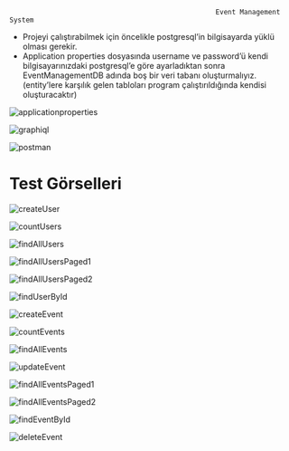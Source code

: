                                                        Event Management System
- Projeyi çalıştırabilmek için öncelikle postgresql’in bilgisayarda yüklü olması gerekir.
- Application properties dosyasında username ve password’ü kendi bilgisayarınızdaki postgresql’e göre ayarladıktan sonra EventManagementDB adında boş bir veri tabanı oluşturmalıyız. (entity’lere karşılık gelen tabloları program çalıştırıldığında kendisi oluşturacaktır)

![applicationproperties](https://user-images.githubusercontent.com/78481960/230923630-3084d54c-3a3f-4f95-98f8-692949b64599.PNG)

![graphiql](https://user-images.githubusercontent.com/78481960/230923623-2bd6ed60-bbca-471e-b6a3-56b187685be3.PNG)

![postman](https://user-images.githubusercontent.com/78481960/230923631-acf40353-c1b8-4916-b275-08a56cea439c.PNG)

# **Test Görselleri**

![createUser](https://user-images.githubusercontent.com/78481960/231138556-ecdc0685-fcbb-4209-8051-071764da6782.PNG)

![countUsers](https://user-images.githubusercontent.com/78481960/231138638-c844a532-3985-40a7-89bb-bbe89a77bed8.PNG)

![findAllUsers](https://user-images.githubusercontent.com/78481960/231138761-6901be22-705c-467e-ba6b-7ea012e7643b.PNG)

![findAllUsersPaged1](https://user-images.githubusercontent.com/78481960/231138807-f88bef62-9ae6-40ff-851e-00278cfe525a.PNG)

![findAllUsersPaged2](https://user-images.githubusercontent.com/78481960/231138838-0db6352b-b025-4e21-a598-fea58c0b620c.PNG)

![findUserById](https://user-images.githubusercontent.com/78481960/231138863-58f6f54b-618c-4f50-a393-d611f8b085fc.PNG)

![createEvent](https://user-images.githubusercontent.com/78481960/231138999-a9207c4a-eb54-44a3-859d-8c9bd42eba8d.PNG)

![countEvents](https://user-images.githubusercontent.com/78481960/231138974-d4bcf6f0-7a73-4644-8a5c-ecbc9451da89.PNG)

![findAllEvents](https://user-images.githubusercontent.com/78481960/231139117-05ca5219-01c1-422a-b252-03f4cc1aa3d6.PNG)

![updateEvent](https://user-images.githubusercontent.com/78481960/231139331-f986c9fd-70a9-4830-8b64-991d157be784.PNG)

![findAllEventsPaged1](https://user-images.githubusercontent.com/78481960/231139140-26e2e010-4c0b-4d62-8c54-3cc1e1176deb.PNG)

![findAllEventsPaged2](https://user-images.githubusercontent.com/78481960/231139150-f83aeecf-8f71-4237-97b3-8b1bf0915e0f.PNG)

![findEventById](https://user-images.githubusercontent.com/78481960/231139172-7955ba3b-c847-4442-aada-86c2c5ec86fd.PNG)

![deleteEvent](https://user-images.githubusercontent.com/78481960/231139036-fcfdedc6-297a-46d6-89d6-7ae3a7a81fc7.PNG)




